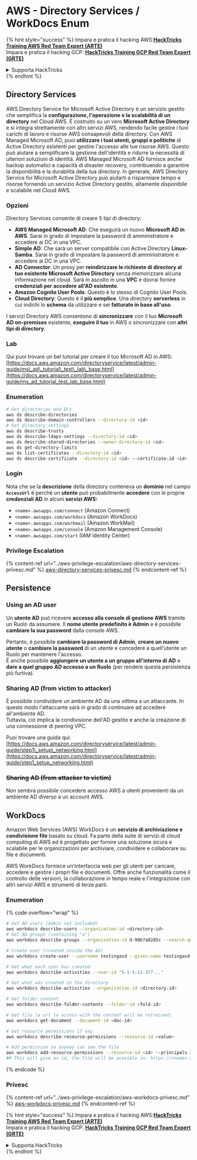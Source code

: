 # AWS - Directory Services / WorkDocs Enum

{% hint style="success" %}
Impara e pratica il hacking AWS:<img src="../../../.gitbook/assets/image (1) (1) (1).png" alt="" data-size="line">[**HackTricks Training AWS Red Team Expert (ARTE)**](https://training.hacktricks.xyz/courses/arte)<img src="../../../.gitbook/assets/image (1) (1) (1).png" alt="" data-size="line">\
Impara e pratica il hacking GCP: <img src="../../../.gitbook/assets/image (2).png" alt="" data-size="line">[**HackTricks Training GCP Red Team Expert (GRTE)**<img src="../../../.gitbook/assets/image (2).png" alt="" data-size="line">](https://training.hacktricks.xyz/courses/grte)

<details>

<summary>Supporta HackTricks</summary>

* Controlla i [**piani di abbonamento**](https://github.com/sponsors/carlospolop)!
* **Unisciti al** 💬 [**gruppo Discord**](https://discord.gg/hRep4RUj7f) o al [**gruppo telegram**](https://t.me/peass) o **seguici** su **Twitter** 🐦 [**@hacktricks\_live**](https://twitter.com/hacktricks_live)**.**
* **Condividi trucchi di hacking inviando PR ai** [**HackTricks**](https://github.com/carlospolop/hacktricks) e [**HackTricks Cloud**](https://github.com/carlospolop/hacktricks-cloud) repos su github.

</details>
{% endhint %}

## Directory Services

AWS Directory Service for Microsoft Active Directory è un servizio gestito che semplifica la **configurazione, l'operazione e la scalabilità di un directory** nel Cloud AWS. È costruito su un vero **Microsoft Active Directory** e si integra strettamente con altri servizi AWS, rendendo facile gestire i tuoi carichi di lavoro e risorse AWS consapevoli della directory. Con AWS Managed Microsoft AD, puoi **utilizzare i tuoi utenti, gruppi e politiche** di Active Directory esistenti per gestire l'accesso alle tue risorse AWS. Questo può aiutare a semplificare la gestione dell'identità e ridurre la necessità di ulteriori soluzioni di identità. AWS Managed Microsoft AD fornisce anche backup automatici e capacità di disaster recovery, contribuendo a garantire la disponibilità e la durabilità della tua directory. In generale, AWS Directory Service for Microsoft Active Directory può aiutarti a risparmiare tempo e risorse fornendo un servizio Active Directory gestito, altamente disponibile e scalabile nel Cloud AWS.

### Opzioni

Directory Services consente di creare 5 tipi di directory:

* **AWS Managed Microsoft AD**: Che eseguirà un nuovo **Microsoft AD in AWS**. Sarai in grado di impostare la password di amministratore e accedere ai DC in una VPC.
* **Simple AD**: Che sarà un server compatibile con Active Directory **Linux-Samba**. Sarai in grado di impostare la password di amministratore e accedere ai DC in una VPC.
* **AD Connector**: Un proxy per **reindirizzare le richieste di directory al tuo esistente Microsoft Active Directory** senza memorizzare alcuna informazione nel cloud. Sarà in ascolto in una **VPC** e dovrai fornire **credenziali per accedere all'AD esistente**.
* **Amazon Cognito User Pools**: Questo è lo stesso di Cognito User Pools.
* **Cloud Directory**: Questo è il **più semplice**. Una directory **serverless** in cui indichi lo **schema** da utilizzare e sei **fatturato in base all'uso**.

I servizi Directory AWS consentono di **sincronizzare** con il tuo **Microsoft AD on-premises** esistente, **eseguire il tuo** in AWS o sincronizzare con **altri tipi di directory**.

### Lab

Qui puoi trovare un bel tutorial per creare il tuo Microsoft AD in AWS: [https://docs.aws.amazon.com/directoryservice/latest/admin-guide/ms\_ad\_tutorial\_test\_lab\_base.html](https://docs.aws.amazon.com/directoryservice/latest/admin-guide/ms_ad_tutorial_test_lab_base.html)

### Enumeration
```bash
# Get directories and DCs
aws ds describe-directories
aws ds describe-domain-controllers --directory-id <id>
# Get directory settings
aws ds describe-trusts
aws ds describe-ldaps-settings --directory-id <id>
aws ds describe-shared-directories --owner-directory-id <id>
aws ds get-directory-limits
aws ds list-certificates --directory-id <id>
aws ds describe-certificate --directory-id <id> --certificate-id <id>
```
### Login

Nota che se la **descrizione** della directory conteneva un **dominio** nel campo **`AccessUrl`** è perché un **utente** può probabilmente **accedere** con le proprie **credenziali AD** in alcuni **servizi AWS:**

* `<name>.awsapps.com/connect` (Amazon Connect)
* `<name>.awsapps.com/workdocs` (Amazon WorkDocs)
* `<name>.awsapps.com/workmail` (Amazon WorkMail)
* `<name>.awsapps.com/console` (Amazon Management Console)
* `<name>.awsapps.com/start` (IAM Identity Center)

### Privilege Escalation

{% content-ref url="../aws-privilege-escalation/aws-directory-services-privesc.md" %}
[aws-directory-services-privesc.md](../aws-privilege-escalation/aws-directory-services-privesc.md)
{% endcontent-ref %}

## Persistence

### Using an AD user

Un **utente AD** può ricevere **accesso alla console di gestione AWS** tramite un Ruolo da assumere. Il **nome utente predefinito è Admin** e è possibile **cambiare la sua password** dalla console AWS.

Pertanto, è possibile **cambiare la password di Admin**, **creare un nuovo utente** o **cambiare la password** di un utente e concedere a quell'utente un Ruolo per mantenere l'accesso.\
È anche possibile **aggiungere un utente a un gruppo all'interno di AD** e **dare a quel gruppo AD accesso a un Ruolo** (per rendere questa persistenza più furtiva).

### Sharing AD (from victim to attacker)

È possibile condividere un ambiente AD da una vittima a un attaccante. In questo modo l'attaccante sarà in grado di continuare ad accedere all'ambiente AD.\
Tuttavia, ciò implica la condivisione dell'AD gestito e anche la creazione di una connessione di peering VPC.

Puoi trovare una guida qui: [https://docs.aws.amazon.com/directoryservice/latest/admin-guide/step1\_setup\_networking.html](https://docs.aws.amazon.com/directoryservice/latest/admin-guide/step1_setup_networking.html)

### ~~Sharing AD (from attacker to victim)~~

Non sembra possibile concedere accesso AWS a utenti provenienti da un ambiente AD diverso a un account AWS.

## WorkDocs

Amazon Web Services (AWS) WorkDocs è un **servizio di archiviazione e condivisione file** basato su cloud. Fa parte della suite di servizi di cloud computing di AWS ed è progettato per fornire una soluzione sicura e scalabile per le organizzazioni per archiviare, condividere e collaborare su file e documenti.

AWS WorkDocs fornisce un'interfaccia web per gli utenti per caricare, accedere e gestire i propri file e documenti. Offre anche funzionalità come il controllo delle versioni, la collaborazione in tempo reale e l'integrazione con altri servizi AWS e strumenti di terze parti.

### Enumeration

{% code overflow="wrap" %}
```bash
# Get AD users (Admin not included)
aws workdocs describe-users --organization-id <directory-id>
# Get AD groups (containing "a")
aws workdocs describe-groups --organization-id d-9067a0285c --search-query a

# Create user (created inside the AD)
aws workdocs create-user --username testingasd --given-name testingasd --surname testingasd --password <password> --email-address name@directory.domain --organization-id <directory-id>

# Get what each user has created
aws workdocs describe-activities --user-id "S-1-5-21-377..."

# Get what was created in the directory
aws workdocs describe-activities --organization-id <directory-id>

# Get folder content
aws workdocs describe-folder-contents --folder-id <fold-id>

# Get file (a url to access with the content will be retreived)
aws workdocs get-document --document-id <doc-id>

# Get resource permissions if any
aws workdocs describe-resource-permissions --resource-id <value>

# Add permission so anyway can see the file
aws workdocs add-resource-permissions --resource-id <id> --principals Id=anonymous,Type=ANONYMOUS,Role=VIEWER
## This will give an id, the file will be acesible in: https://<name>.awsapps.com/workdocs/index.html#/share/document/<id>
```
{% endcode %}

### Privesc

{% content-ref url="../aws-privilege-escalation/aws-workdocs-privesc.md" %}
[aws-workdocs-privesc.md](../aws-privilege-escalation/aws-workdocs-privesc.md)
{% endcontent-ref %}

{% hint style="success" %}
Impara e pratica il hacking AWS:<img src="../../../.gitbook/assets/image (1) (1) (1).png" alt="" data-size="line">[**HackTricks Training AWS Red Team Expert (ARTE)**](https://training.hacktricks.xyz/courses/arte)<img src="../../../.gitbook/assets/image (1) (1) (1).png" alt="" data-size="line">\
Impara e pratica il hacking GCP: <img src="../../../.gitbook/assets/image (2).png" alt="" data-size="line">[**HackTricks Training GCP Red Team Expert (GRTE)**<img src="../../../.gitbook/assets/image (2).png" alt="" data-size="line">](https://training.hacktricks.xyz/courses/grte)

<details>

<summary>Supporta HackTricks</summary>

* Controlla i [**piani di abbonamento**](https://github.com/sponsors/carlospolop)!
* **Unisciti al** 💬 [**gruppo Discord**](https://discord.gg/hRep4RUj7f) o al [**gruppo telegram**](https://t.me/peass) o **seguici** su **Twitter** 🐦 [**@hacktricks\_live**](https://twitter.com/hacktricks_live)**.**
* **Condividi trucchi di hacking inviando PR ai** [**HackTricks**](https://github.com/carlospolop/hacktricks) e [**HackTricks Cloud**](https://github.com/carlospolop/hacktricks-cloud) repos di github.

</details>
{% endhint %}
